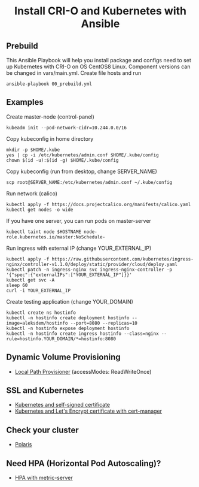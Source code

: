<h1 align="center">Install CRI-O and Kubernetes with Ansible</h1>

## Prebuild
This Ansible Playbook will help you install package and configs need to set up Kubernetes with CRI-O on OS CentOS8 Linux. Component versions can be changed in vars/main.yml. Create file hosts and run

```
ansible-playbook 00_prebuild.yml
```

## Examples

Create master-node (control-panel)

```
kubeadm init --pod-network-cidr=10.244.0.0/16
```

Copy kubeconfig in home directory

```
mkdir -p $HOME/.kube
yes | cp -i /etc/kubernetes/admin.conf $HOME/.kube/config
chown $(id -u):$(id -g) $HOME/.kube/config
```

Copy kubeconfig (run from desktop, change SERVER_NAME)
```
scp root@SERVER_NAME:/etc/kubernetes/admin.conf ~/.kube/config
```

Run network (calico)

```
kubectl apply -f https://docs.projectcalico.org/manifests/calico.yaml
kubectl get nodes -o wide
```

If you have one server, you can run pods on master-server

```
kubectl taint node $HOSTNAME node-role.kubernetes.io/master:NoSchedule-
```

Run ingress with external IP (change YOUR_EXTERNAL_IP)

```
kubectl apply -f https://raw.githubusercontent.com/kubernetes/ingress-nginx/controller-v1.1.0/deploy/static/provider/cloud/deploy.yaml
kubectl patch -n ingress-nginx svc ingress-nginx-controller -p '{"spec":{"externalIPs":["YOUR_EXTERNAL_IP"]}}'
kubectl get svc -A
sleep 60
curl -i YOUR_EXTERNAL_IP
```

Create testing application (change YOUR_DOMAIN)

```
kubectl create ns hostinfo
kubectl -n hostinfo create deployment hostinfo --image=aleksdem/hostinfo --port=8080 --replicas=10
kubectl -n hostinfo expose deployment hostinfo
kubectl -n hostinfo create ingress hostinfo --class=nginx --rule=hostinfo.YOUR_DOMAIN/*=hostinfo:8080
```

## Dynamic Volume Provisioning

* [Local Path Provisioner](https://github.com/rancher/local-path-provisioner) (accessModes: ReadWriteOnce)

## SSL and Kubernetes

* [Kubernetes and self-signed certificate](SSC_Kubernetes.md)
* [Kubernetes and Let's Encrypt certificate with cert-manager](SSL_Kubernetes.md)

## Check your cluster

* [Polaris](https://github.com/FairwindsOps/polaris)

## Need HPA (Horizontal Pod Autoscaling)?

* [HPA with metric-server](HPA.md)